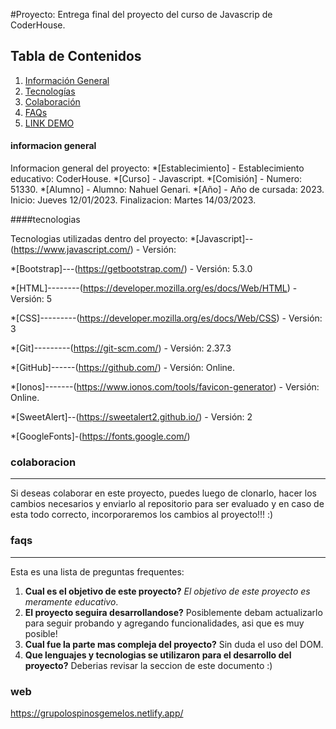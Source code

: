 #Proyecto: Entrega final del proyecto del curso de Javascrip de CoderHouse.

## Tabla de Contenidos
1. [Información General](#informacion-general)
2. [Tecnologías](#tecnologias)
3. [Colaboración](#colaboracion)
4. [FAQs](#faqs)
5. [LINK DEMO](#web)


#### informacion general

Informacion general del proyecto:
*[Establecimiento] - Establecimiento educativo: CoderHouse.
*[Curso] - Javascript.
*[Comisión] - Numero: 51330.
*[Alumno] - Alumno: Nahuel Genari.
*[Año] - Año de cursada: 2023. Inicio: Jueves 12/01/2023. Finalizacion: Martes 14/03/2023.


####tecnologias

Tecnologias utilizadas dentro del proyecto:
*[Javascript]--(https://www.javascript.com/) - Versión:

*[Bootstrap]---(https://getbootstrap.com/) - Versión: 5.3.0

*[HTML]--------(https://developer.mozilla.org/es/docs/Web/HTML) - Versión: 5

*[CSS]---------(https://developer.mozilla.org/es/docs/Web/CSS) - Versión: 3

*[Git]---------(https://git-scm.com/) - Versión: 2.37.3

*[GitHub]------(https://github.com/) - Versión: Online. 

*[Ionos]-------(https://www.ionos.com/tools/favicon-generator) - Versión: Online. 

*[SweetAlert]--(https://sweetalert2.github.io/) - Versión: 2

*[GoogleFonts]-(https://fonts.google.com/)

### colaboracion

***
Si deseas colaborar en este proyecto, puedes luego de clonarlo, hacer los cambios necesarios y enviarlo al repositorio para ser evaluado y en caso de esta todo correcto, incorporaremos los cambios al proyecto!!! :)


### faqs

***
Esta es una lista de preguntas frequentes:
1. **Cual es el objetivo de este proyecto?**
_El objetivo de este proyecto es meramente educativo_. 
2. **El proyecto seguira desarrollandose?** 
Posiblemente debam actualizarlo para seguir probando y agregando funcionalidades, asi que es muy posible!
3. **Cual fue la parte mas compleja del proyecto?**
Sin duda el uso del DOM.
4. **Que lenguajes y tecnologias se utilizaron para el desarrollo del proyecto?**
Deberias revisar la seccion <tecnologias> de este documento :)

### web

https://grupolospinosgemelos.netlify.app/

